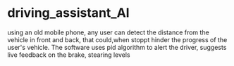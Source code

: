 # driving_assistant_AI
using an old mobile phone, any user can detect the distance from the vehicle in front and back, that could,when stoppt hinder the progress of the user's vehicle. 
The software uses pid algorithm to alert the driver, suggests live feedback on the brake, stearing levels
